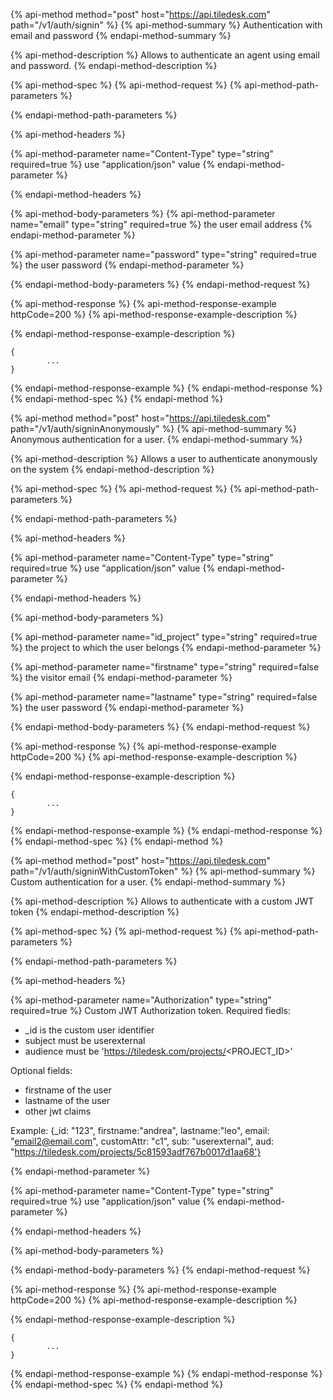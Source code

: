{% api-method method="post" host="https://api.tiledesk.com" path="/v1/auth/signin" %}
{% api-method-summary %}
Authentication with email and password
{% endapi-method-summary %}

{% api-method-description %}
Allows to authenticate an agent using email and password.
{% endapi-method-description %}

{% api-method-spec %}
{% api-method-request %}
{% api-method-path-parameters %}

{% endapi-method-path-parameters %}

{% api-method-headers %}

{% api-method-parameter name="Content-Type" type="string" required=true %}
use "application/json" value
{% endapi-method-parameter %}

{% endapi-method-headers %}

{% api-method-body-parameters %}
{% api-method-parameter name="email" type="string" required=true %}
the user email address
{% endapi-method-parameter %}

{% api-method-parameter name="password" type="string" required=true %}
the user password
{% endapi-method-parameter %}


{% endapi-method-body-parameters %}
{% endapi-method-request %}

{% api-method-response %}
{% api-method-response-example httpCode=200 %}
{% api-method-response-example-description %}

{% endapi-method-response-example-description %}

```text
{  
        ...
}
```
{% endapi-method-response-example %}
{% endapi-method-response %}
{% endapi-method-spec %}
{% endapi-method %}




{% api-method method="post" host="https://api.tiledesk.com" path="/v1/auth/signinAnonymously" %}
{% api-method-summary %}
Anonymous authentication for a user. 
{% endapi-method-summary %}

{% api-method-description %}
Allows a user to authenticate anonymously on the system
{% endapi-method-description %}

{% api-method-spec %}
{% api-method-request %}
{% api-method-path-parameters %}

{% endapi-method-path-parameters %}

{% api-method-headers %}

{% api-method-parameter name="Content-Type" type="string" required=true %}
use "application/json" value
{% endapi-method-parameter %}

{% endapi-method-headers %}

{% api-method-body-parameters %}


{% api-method-parameter name="id\_project" type="string" required=true %}
the project to which the user belongs
{% endapi-method-parameter %}


{% api-method-parameter name="firstname" type="string" required=false %}
the visitor email
{% endapi-method-parameter %}

{% api-method-parameter name="lastname" type="string" required=false %}
the user password
{% endapi-method-parameter %}



{% endapi-method-body-parameters %}
{% endapi-method-request %}

{% api-method-response %}
{% api-method-response-example httpCode=200 %}
{% api-method-response-example-description %}

{% endapi-method-response-example-description %}

```text
{  
        ...
}
```
{% endapi-method-response-example %}
{% endapi-method-response %}
{% endapi-method-spec %}
{% endapi-method %}












{% api-method method="post" host="https://api.tiledesk.com" path="/v1/auth/signinWithCustomToken" %}
{% api-method-summary %}
Custom authentication for a user. 
{% endapi-method-summary %}

{% api-method-description %}
Allows to authenticate with a custom JWT token
{% endapi-method-description %}

{% api-method-spec %}
{% api-method-request %}
{% api-method-path-parameters %}

{% endapi-method-path-parameters %}

{% api-method-headers %}

{% api-method-parameter name="Authorization" type="string" required=true %}
Custom JWT Authorization token. 
Required fiedls: 
* _id is the custom user identifier
* subject must be userexternal
* audience must be 'https://tiledesk.com/projects/<PROJECT_ID>'

Optional fields:
* firstname of the user
* lastname of the user
* other jwt claims

Example: 
{_id: "123", firstname:"andrea", lastname:"leo", email: "email2@email.com",  customAttr: "c1", sub:  "userexternal",  aud:  "https://tiledesk.com/projects/5c81593adf767b0017d1aa68'}

{% endapi-method-parameter %}

{% api-method-parameter name="Content-Type" type="string" required=true %}
use "application/json" value
{% endapi-method-parameter %}

{% endapi-method-headers %}

{% api-method-body-parameters %}





{% endapi-method-body-parameters %}
{% endapi-method-request %}

{% api-method-response %}
{% api-method-response-example httpCode=200 %}
{% api-method-response-example-description %}

{% endapi-method-response-example-description %}

```text
{  
        ...
}
```
{% endapi-method-response-example %}
{% endapi-method-response %}
{% endapi-method-spec %}
{% endapi-method %}





